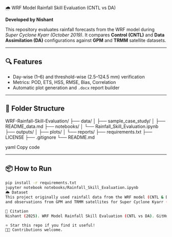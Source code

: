  🌧️ WRF Model Rainfall Skill Evaluation (CNTL vs DA)

**Developed by Nishant**

This repository evaluates rainfall forecasts from the WRF model during *Super Cyclone Kyarr (October 2019)*.
It compares **Control (CNTL)** and **Data Assimilation (DA)** configurations against **GPM** and **TRMM** satellite datasets.

---

## 🔍 Features
- Day-wise (1–6) and threshold-wise (2.5–124.5 mm) verification
- Metrics: POD, ETS, HSS, RMSE, Bias, Correlation
- Automatic plot generation and `.docx` report builder

---

## 🧩 Folder Structure
WRF-Rainfall-Skill-Evaluation/
├── data/
│ ├── sample_case_study/
│ ├── README_data.md
├── notebooks/
│ └── Rainfall_Skill_Evaluation.ipynb
├── outputs/
│ ├── plots/
│ └── reports/
├── requirements.txt
├── LICENSE
├── .gitignore
└── README.md

yaml
Copy code

---

## 📦 How to Run
```bash
pip install -r requirements.txt
jupyter notebook notebooks/Rainfall_Skill_Evaluation.ipynb
🌦️ Dataset
This project originally used rainfall data from the WRF model (CNTL & DA runs)
and observations from GPM and TRMM satellites for Super Cyclone Kyarr (2019).

🧠 Citation
Nishant (2025). WRF Model Rainfall Skill Evaluation (CNTL vs DA). GitHub Repository.

⭐ Star this repo if you find it useful!
🧑‍🔬 Contributions welcome.
